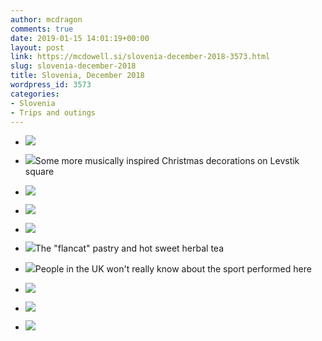```yaml
---
author: mcdragon
comments: true
date: 2019-01-15 14:01:19+00:00
layout: post
link: https://mcdowell.si/slovenia-december-2018-3573.html
slug: slovenia-december-2018
title: Slovenia, December 2018
wordpress_id: 3573
categories:
- Slovenia
- Trips and outings
---
```

















  * [![](https://img.mcdowell.si/2018/12/2018-12-24-21.03.03-1-1024x576.jpg)](https://mcdowell.si/?attachment_id=3584)
  * [![](https://img.mcdowell.si/2018/12/2018-12-24-20.50.52-1-1024x576.jpg)](https://mcdowell.si/?attachment_id=3583)Some more musically inspired Christmas decorations on Levstik square  
  

  * [![](https://img.mcdowell.si/2018/12/2018-12-24-20.26.44-1024x576.jpg)](https://mcdowell.si/?attachment_id=3582)
  * [![](https://img.mcdowell.si/2018/12/2018-12-24-20.25.37-1024x576.jpg)](https://mcdowell.si/?attachment_id=3581)
  * [![](https://img.mcdowell.si/2018/12/2018-12-24-15.47.15-1024x576.jpg)](https://mcdowell.si/?attachment_id=3579)
  * [![](https://img.mcdowell.si/2018/12/2018-12-24-15.32.47-1-1024x576.jpg)](https://mcdowell.si/?attachment_id=3578)The "flancat" pastry and hot sweet herbal tea
  * [![](https://img.mcdowell.si/2018/12/2018-12-24-14.23.54-1-1024x576.jpg)](https://mcdowell.si/?attachment_id=3577)People in the UK won't really know about the sport performed here
  * [![](https://img.mcdowell.si/2018/12/2018-12-24-14.17.16-1024x576.jpg)](https://mcdowell.si/?attachment_id=3576)
  * [![](https://img.mcdowell.si/2018/12/2018-12-24-21.11.33-1-1024x576.jpg)](https://mcdowell.si/?attachment_id=3575)
  * [![](https://img.mcdowell.si/2018/12/2018-12-25-08.19.22-2-1-1024x543.jpg)](https://mcdowell.si/?attachment_id=3574)


